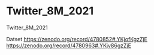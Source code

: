 # Twitter_8M_2021
Twitter_8M_2021

Datset https://zenodo.org/record/4780852#.YKjofKgzZjE
https://zenodo.org/record/4780963#.YKjv86gzZjE

